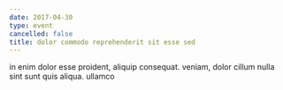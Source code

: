 ```yaml
---
date: 2017-04-30
type: event
cancelled: false
title: dolor commodo reprehenderit sit esse sed
---
```

in enim dolor esse proident, aliquip consequat. veniam, dolor cillum nulla sint sunt quis aliqua. ullamco